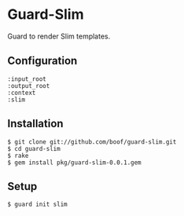 # Guard-Slim

Guard to render Slim templates.

## Configuration

    :input_root
    :output_root
    :context
    :slim

## Installation

    $ git clone git://github.com/boof/guard-slim.git
    $ cd guard-slim
    $ rake
    $ gem install pkg/guard-slim-0.0.1.gem

## Setup

    $ guard init slim
